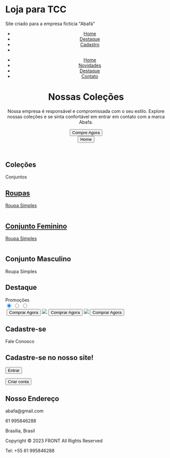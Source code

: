 # Loja para TCC
Site criado para a empresa fictícia "Abafá" 
<!DOCTYPE html>
<html lang="en">
<head>
    <meta charset="UTF-8">
    <meta http-equiv="X-UA-Compatible" content="IE=edge">
    <meta name="viewport" content="width=device-width, initial-scale=1.0">
    <title>Abafá</title>
    <link rel="stylesheet" href="style.css">
    <link rel="stylesheet" href="https://cdnjs.cloudflare.com/ajax/libs/font-awesome/6.1.1/css/all.min.css" />
    <link rel="stylesheet" href="https://cdnjs.cloudflare.com/ajax/libs/OwlCarousel2/2.3.4/assets/owl.carousel.min.css"/>
    <link rel="stylesheet" href="https://cdnjs.cloudflare.com/ajax/libs/font-awesome/6.1.1/css/all.min.css" />
</head>
<body>
    <header class="max-width bg" id="Home">
            <div class="container">
                <nav class="menu">
                    <div class="logo"></div>
                    <div class="desktop-menu">
                        <ul>
                            <li><a href="#Home">Home</a></li>
                            <li><a href="#Service">Destaque</a></li>
                            <li><a href="#Contact">Cadastro</a></li>
                            <li><a href="carrinho.php"><i class="fas fa-shopping-cart"></i></a></li>
                        </ul>
                    </div>
                    <div class="mobile-menu" onclick="myFunction()">
                        <i class="fa fa-bars"></i>
                        <ul id="myLinks">
                            <li><a href="#Home">Home</a></li>
                            <li><a href="#About">Novidades</a></li>
                            <li><a href="#Service">Destaque</a></li>
                            <li><a href="#Contact">Contato</a></li>
                        </ul>
                    </div>
                </nav>
                <div class="call">
                    <div class="left">
                        <h1 class="color-azul text-gd">Nossas Coleções</h1>
                        <p class="color-azul text-pq">Nossa empresa é responsável e compromissada
                            com o seu estilo. Explore nossas coleções e se sinta confortável em entrar em contato com a marca Abafa.</p>
                        <button>Compre Agora</button>
                    </div>
                    <div class="right">
                        <div class="imagem">
                            <img src="image/prancheta\1.png" alt=""> <!-- Imagem principal do começo-->
                        </div>
                    </div>
                </div>
            </div>
            <button id="back-to-top" >Home</button>
    </header>
    <section class="max-width bg2" id="About">
        <div class="container">
            <div class="titulo">
                <h2 class="text-md color-cinza-1">Coleções</h2>
                <div class="line">
                    <div class="text-titulo">Conjuntos</div>
                </div>
            </div>
            <div class="down">
            <div class="box">
        <a href="conjuntos.php"> <!-- Adicione o link para a página "conjuntos.php" -->
            <img src="image/fotoroupa13.jpg" alt="">
            <div class="text">
                <h2 class="color-branco">Roupas</h2>
                <p class="color-branco">Roupa Simples </p>
                <i class="fa fa-long-arrow-right"></i>
            </div>
    </div>
    <div class="box">
        <!-- <a href="conjuntos.php"> --> <!-- Adicione o link para a página "conjuntos.php" -->
            <img src="image/fotoroupa17.jpg" alt="">
            <div class="text">
                <h2 class="color-branco">Conjunto Feminino</h2>
                <p class="color-branco">Roupa Simples </p>
                <i class="fa fa-long-arrow-right"></i>
            </div>
        </a>
    </div>
    <div class="box">
        <img src="image/fotoroupa5.jpg" alt="">
        <div class="text">
            <h2 class="color-branco">Conjunto Masculino</h2>
            <p class="color-branco">Roupa Simples</p>
            <i class="fa fa-long-arrow-right"></i>
        </div>
    </div>
</div>
</div>
                </div>
            </div>
        </div>
    </section>
    <section class="max-width bg" id="Service">
        <div class="container">
            <div class="content">
                <div class="titulo">
                    <h2 class="text-md color-cinza-1">Destaque</h2>
                    <div class="line">
                        <div class="text-titulo">Promoções</div>
                    </div>
                </div>
                    <input type="radio" name="slider" id="item-1" checked>
                    <input type="radio" name="slider" id="item-2">
                    <input type="radio" name="slider" id="item-3">
                    <div class="cards">
                        <label class="card" for="item-1" id="song-1">
                            <img src="image/fotoroupa11.jpg" alt="">
                            <button>Comprar Agora</button>
                        </label>
                        <label class="card" for="item-2" id="song-2">
                            <img src="image/fotoroupa7.jpg">
                            <button>Comprar Agora</button>
                        </label>
                        <label class="card" for="item-3" id="song-3">
                            <img src="image/fotoroupa10.jpg">
                            <button>Comprar Agora</button>
                        </label>
                    </div>
            </div>
        </div>
    </section>
    <section class="max-width bg2" id="Contact">
        <div class="container">
            <div class="titulo">
                <h2 class="text-md color-cinza-1">Cadastre-se</h2>
                <div class="line">
                    <div class="text-titulo">Fale Conosco</div>
                </div>
            </div>
            <div class="content">
                <div class="left">
                    <div class="box">
                        <h1>Cadastre-se no nosso site!</h1>
                        <form action="perfil.php" method="POST">
                        <input type="submit" value="Entrar">
                        
</form>
            <form action="cadastro.php" method="POST">
            <input type="submit" value="Criar conta">
</form>
                    </div>
                </div>
                <div class="right">
                    <div class="box">
                        <h1>Nosso Endereço</h1>
                        <div class="info">
                            <div class="icons">
                                <i class="fa-solid fa-envelope"></i>
                                <i class="fa-solid fa-phone"></i>
                                <i class="fa-solid fa-location-dot"></i>
                            </div>
                            <div class="text">
                                <p>abafa@gmail.com</p>
                                <p> 61 995846288</p>
                                <p>Brasília, Brasil</p>
                            </div>
                        </div>
                    </div>
                </div>
            </div>
        </div>
    </section>
    <footer>
        <div class="container">
            <p class="text-pq">Copyright © 2023 <span class="color-laranja">FRONT</span> All Rights Reserved</p>
            <p class="text-pq">Tel: +55 61 995846288</p>
        </div>
    </footer>
    <script src="https://cdnjs.cloudflare.com/ajax/libs/jquery/3.6.0/jquery.min.js"></script>
    <script src="https://cdnjs.cloudflare.com/ajax/libs/waypoints/4.0.1/jquery.waypoints.min.js"></script>
    <script src="https://cdnjs.cloudflare.com/ajax/libs/OwlCarousel2/2.3.4/owl.carousel.min.js"></script>
    <script>
       function myFunction() {
            var x = document.getElementById("myLinks");
            if (x.style.display === "block") {
                x.style.display = "none";
            } else {
                x.style.display = "block";
            }
}
            var btn = document.querySelector("#back-to-top");
            btn.addEventListener("click", function() {
                window.scrollTo(0, 0);
            });
    </script>
</body>
</html>
